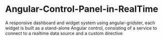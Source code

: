 # Angular-Control-Panel-in-RealTime
A responsive dashboard and widget system using angular-gridster, each widget is built as a stand-alone Angular control, consisting of a service to connect to a realtime data source and a custom directive 

